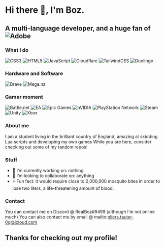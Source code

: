 # Hi there 👋, I'm Boz.

## A multi-language developer, and a huge fan of ![Adobe](https://img.shields.io/badge/adobe-%23FF0000.svg?style=for-the-badge&logo=adobe&logoColor=white)

### What I do
![CSS3](https://img.shields.io/badge/css3-%231572B6.svg?style=for-the-badge&logo=css3&logoColor=white)
![HTML5](https://img.shields.io/badge/html5-%23E34F26.svg?style=for-the-badge&logo=html5&logoColor=white) 
![JavaScript](https://img.shields.io/badge/javascript-%23323330.svg?style=for-the-badge&logo=javascript&logoColor=%23F7DF1E)
![Cloudflare](https://img.shields.io/badge/Cloudflare-F38020?style=for-the-badge&logo=Cloudflare&logoColor=white)
![TailwindCSS](https://img.shields.io/badge/tailwindcss-%2338bdf8.svg?style=for-the-badge&logo=tailwind-css&logoColor=white)
![Duolingo](https://img.shields.io/badge/Duolingo-%234DC730.svg?style=for-the-badge&logo=Duolingo&logoColor=white)

### Hardware and Software
![Brave](https://img.shields.io/badge/Brave-FB542B?style=for-the-badge&logo=Brave&logoColor=white)
![Mega.nz](https://img.shields.io/badge/Mega-%23D90007.svg?style=for-the-badge&logo=Mega&logoColor=white)

### Gamer moment
![Battle.net](https://img.shields.io/badge/battle.net-%2300AEFF.svg?style=for-the-badge&logo=battle.net&logoColor=white)
![EA](https://img.shields.io/badge/ea-%23000000.svg?style=for-the-badge&logo=ea&logoColor=white)
![Epic Games](https://img.shields.io/badge/epicgames-%23313131.svg?style=for-the-badge&logo=epicgames&logoColor=white)
![nVIDIA](https://img.shields.io/badge/nVIDIA-%2376B900.svg?style=for-the-badge&logo=nVIDIA&logoColor=white)
![PlayStation Network](https://img.shields.io/badge/PSN-%230070D1.svg?style=for-the-badge&logo=Playstation&logoColor=white)
![Steam](https://img.shields.io/badge/steam-%23000000.svg?style=for-the-badge&logo=steam&logoColor=white)
![Unity](https://img.shields.io/badge/unity-%23000000.svg?style=for-the-badge&logo=unity&logoColor=white)
![Xbox](https://img.shields.io/badge/xbox-%23107C10.svg?style=for-the-badge&logo=xbox&logoColor=white)

### About me
I am a student living in the brilliant country of England, amazing at skidding Lua scripts and developing my own games
While you are here, consider checking out some of my random repos!

### Stuff
- 🔭 I’m currently working on: nothing
- 👯 I’m looking to collaborate on: anything
- ⚡ Fun fact: It would require close to 2,000,000 mosquito bites in order to lose two liters, a life-threatening amount of blood.

### Contact
You can contact me on Discord @ RealBoz#9499 (although I'm not online much)
You can also contact me by email @ mailto:pliers.tauter-0q@icloud.com

## Thanks for checking out my profile!


<!--
**nachodevV2/nachodevV2** is a ✨ _special_ ✨ repository because its `README.md` (this file) appears on your GitHub profile.

Here are some ideas to get you started:

- 🔭 I’m currently working on ...
- 🌱 I’m currently learning ...
- 👯 I’m looking to collaborate on ...
- 🤔 I’m looking for help with ...
- 💬 Ask me about ...
- 📫 How to reach me: ...
- 😄 Pronouns: ...
- ⚡ Fun fact: ...
-->
